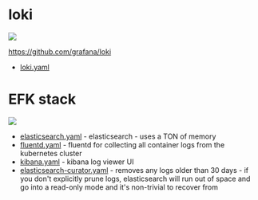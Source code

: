 # loki

![](https://i.imgur.com/bdN7Grj.png)

https://github.com/grafana/loki

* [loki.yaml](loki.yaml)

# EFK stack

![](https://i.imgur.com/9u80N7l.png)

* [elasticsearch.yaml](elasticsearch.yaml) - elasticsearch - uses a TON of memory
* [fluentd.yaml](fluentd.yaml) - fluentd for collecting all container logs from the kubernetes cluster
* [kibana.yaml](kibana.yaml) - kibana log viewer UI
* [elasticsearch-curator.yaml](elasticsearch-curator.yaml) - removes any logs older than 30 days - if you don't explicitly prune logs, elasticsearch will run out of space and go into a read-only mode and it's non-trivial to recover from
